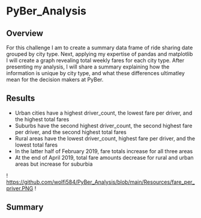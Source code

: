 # PyBer_Analysis
## Overview
For this challenge I am to create a summary data frame of ride sharing date grouped by city type. Next, applying my expertise of pandas and matplotlib I will create a graph revealing total weekly fares for each city type. After presenting my analysis, I will share a summary explaining how the information is unique by city type, and what these differences ultimatley mean for the decision makers at PyBer.

## Results
- Urban cities have a highest driver_count, the lowest fare per driver, and the highest total fares
- Suburbs have the second highest driver_count, the second highest fare per driver, and the second highest total fares
- Rural areas have the lowest driver_count, highest fare per driver, and the lowest total fares
- In the latter half of February 2019, fare totals increase for all three areas
- At the end of April 2019, total fare amounts decrease for rural and urban areas but increase for suburbia

! https://github.com/wolfi584/PyBer_Analysis/blob/main/Resources/fare_per_priver.PNG
!
## Summary
